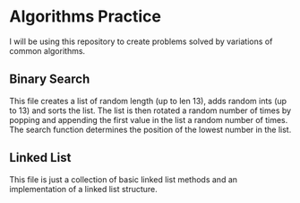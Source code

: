 # Algorithms Practice

I will be using this repository to create problems solved by variations of common algorithms.

## Binary Search

This file creates a list of random length (up to len 13), adds random ints (up to 13) and sorts the list. The list is then rotated a random number of times by popping and appending the first value in the list a random number of times.
The search function determines the position of the lowest number in the list.

## Linked List

This file is just a collection of basic linked list methods and an implementation of a linked list structure.